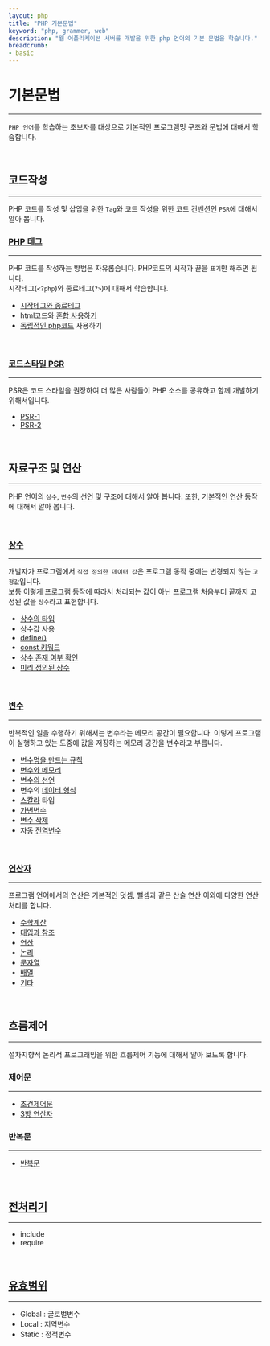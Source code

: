 ```yaml
---
layout: php
title: "PHP 기본문법"
keyword: "php, grammer, web"
description: "웹 어플리케이션 서버를 개발을 위한 php 언어의 기본 문법을 학습니다."
breadcrumb:
- basic
---
```


# 기본문법
---
`PHP 언어`를 학습하는 초보자를 대상으로 기본적인 프로그램밍 구조와 문법에 대해서 학습합니다.

<br>

## 코드작성
---
PHP 코드를 작성 및 삽입을 위한 `Tag`와 코드 작성을 위한 코드 컨벤션인 `PSR`에 대해서 알아 봅니다.

### [PHP 테그](tag)
---
PHP 코드를 작성하는 방법은 자유롭습니다. PHP코드의 시작과 끝을 `표기`만 해주면 됩니다.  
시작테그(`<?php`)와 종료테그(`?>`)에 대해서 학습합니다.

* [시작테그와 종료테그](tag)
* html코드와 [혼합 사용하기](tag/html)
* [독립적인 php코드](standard) 사용하기

<br>

### [코드스타일 PSR](psr)
---
PSR은 코드 스타일을 권장하여 더 많은 사람들이 PHP 소스를 공유하고 함께 개발하기 위해서입니다.  

* [PSR-1](psr/psr1)
* [PSR-2](psr/psr2)

<br>

## 자료구조 및 연산
---
PHP 언어의 `상수`, `변수`의 선언 및 구조에 대해서 알아 봅니다. 또한, 기본적인 연산 동작에 대해서 알아 봅니다. 

<br>

### [상수](const)
---
개발자가 프로그램에서 `직접 정의한 데이터 값`은 프로그램 동작 중에는 변경되지 않는 `고정값`입니다.  
보통 이렇게 프로그램 동작에 따라서 처리되는 값이 아닌 프로그램 처음부터 끝까지 고정된 값을 `상수`라고 표현합니다.  

* [상수의 타입](const/type)
* 상수값 사용
* [define()](const/define)
* [const 키워드](const/const)
* [상수 존재 여부 확인](const/defined)
* [미리 정의된 상수](const/reserved)

<br>

### [변수](variable)
---
반복적인 일을 수행하기 위해서는 변수라는 메모리 공간이 필요합니다. 
이렇게 프로그램이 실행하고 있는 도중에 값을 저장하는 메모리 공간을 변수라고 부릅니다.  

* [변수명을 만드는 규칙](variable/name)
* [변수와 메모리](variable/memory)
* [변수의 선언](variable/declare)
* 변수의 [데이터 형식](variable/type)
* [스칼라](variable/scalar) 타입
* [가변변수](variable/ref)
* [변수 삭제](variable/unset)
* 자동 [전역변수](variable/global)

<br>

### [연산자](operator)
---
프로그램 언어에서의 연산은 기본적인 덧셈, 뺄셈과 같은 산술 연산 이외에 다양한 연산 처리를 합니다.  

* [수학계산](operator)
* [대입과 참조](operator)
* [연산](operator)
* [논리](operator)
* [문자열](operator)
* [배열](operator)
* [기타](operator)


<br>

## 흐름제어
---
절차지향적 논리적 프로그래밍을 위한 흐름제어 기능에 대해서 알아 보도록 합니다.  

### 제어문
---
* [조건제어문](condition)
* [3항 연산자](condition/ternary)

### 반복문
---
* [반복문](loop)

<br>

## [전처리기](preprocess)
---
* include
* require

<br>

## [유효범위](scope)
---
* Global : 글로벌변수
* Local : 지역변수
* Static : 정적변수


<br>

